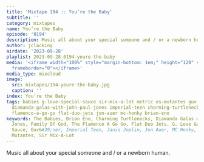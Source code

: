 ```yaml
---
title: 'Mixtape 194 :: You’re the Baby'
subtitle: ''
category: mixtapes
name: You’re the Baby
episode: '0194'
description: Music all about your special someone and / or a newborn human.
author: jclacking
airdate: '2023-09-28'
playlist: 2023-09-28-0194-youre-the-baby
media: '<iframe width="100%" style="margin-bottom: 1em;" height="120" src="https://www.mixcloud.com/widget/iframe/?feed=%2Fthe-lacking-org%2Fajdt9x-194-youre-the-baby%2F&hide_artwork=1&hide_cover=1&light=1"
  frameborder="0"></iframe>'
media_type: mixcloud
image:
  src: mixtapes/194-youre-the-baby.jpg
  caption: ''
index: You’re the Baby
tags: babies g-love-special-sauce sir-mix-a-lot metric os-mutantes guv-ner family-of-god
  diamanda-galas-with-john-paul-jones imperial-teen charming-turtlenecks janis-joplin
  flamenco-a-go-go flat-duo-jets jon-auer mc-honky brian-eno
keywords: The Babies, Brian Eno, Charming Turtlenecks, Diamanda Galas with John Paul
  Jones, Family Of God, The Flamenco A Go Go, Flat Duo Jets, G. Love &amp; Special
  Sauce, Guv&#39;ner, Imperial Teen, Janis Joplin, Jon Auer, MC Honky, Metric, Os
  Mutantes, Sir Mix-A-Lot
---
```

Music all about your special someone and / or a newborn human.
